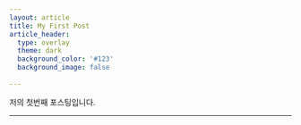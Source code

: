 ```yaml
---
layout: article
title: My First Post
article_header:
  type: overlay
  theme: dark
  background_color: '#123'
  background_image: false
  
---
```


저의 첫번째 포스팅입니다. 

---
